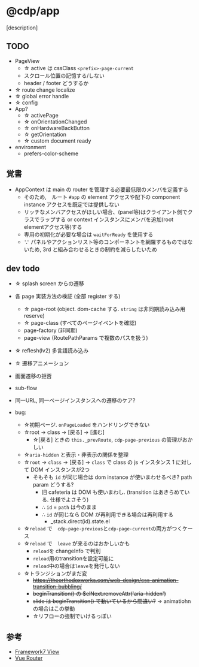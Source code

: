 # @cdp/app

[description]

## TODO

- PageView
  - ☆ active は cssClass `<prefix>-page-current`
  - スクロール位置の記憶する/しない
  - header / footer どうするか
- ☆ route change localize
- ☆ global error handle
- ☆ config
- App?
  - ☆ activePage
  - ☆ onOrientationChanged
  - ☆ onHardwareBackButton
  - ☆ getOrientation
  - ☆ custom document ready
- environment
  - prefers-color-scheme

## 覚書

- AppContext は main の router を管理する必要最低限のメンバを定義する
  - そのため,　ルート `#app` の element アクセスや配下の component instance アクセスを既定では提供しない
  - リッチなメンバアクセスがほしい場合、(panel等)はクライアント側でクラスでラップする or context インスタンスにメンバを追加(root elementアクセス等)する
  - 専用の初期化が必要な場合は `waitForReady` を使用する
  - ∵ パネルやアクションリスト等のコンポーネントを網羅するものではないため, 3rd と組み合わせるときの制約を減らしたいため

## dev todo
- ☆ splash screen からの遷移
- 各 page 実装方法の検証 (全部 register する)
  - ☆ page-root (object. dom-cache する. `string` は非同期読み込み用 reserve)
  - ☆ page-class (すべてのページイベントを確認)
  - page-factory (非同期)
  - page-view (RoutePathParams で複数のパスを扱う)
- ☆ reflesh(lv2) 多言語読み込み
- ☆ 遷移アニメーション

- 画面遷移の拒否
- sub-flow

- 同一URL, 同一ページインスタンスへの遷移のケア?

- bug:
  - ☆初期ページ. `onPageLoaded` をハンドリングできない
  - ☆root → class → [戻る] → [進む]
    - ☆[戻る] ときの `this._prevRoute`, `cdp-page-previous` の管理がおかしい
  - ☆`aria-hidden` と表示・非表示の関係を整理
  - ☆`root` → `class` → [戻る] → `class` で class の js インスタンス 1 に対して DOM インスタンスが2つ
    - そもそも `id` が同じ場合は dom instance が使いまわせるべき? path param どうする?
      - 旧 cafeteria は DOM も使いまわし. (transition はあきらめている. 仕様でよさそう)
      - ∴ `id` = `path` は今のまま
      - ∴ `id` が同じなら DOM が再利用できる場合は再利用する
        - _stack.direct(id).state.el
  - ☆`reload` で　`cdp-page-previous`と`cdp-page-current`の両方がつくケース
  - ☆`reload` で　`leave` が来るのはおかしいかも
      - `reload`を changeInfo で判別
      - `reload`用のtransitionを設定可能に
      - `reload`中の場合は`leave`を発行しない
  - ☆トランジションがまだ変
    - ~~https://theorthodoxworks.com/web-design/css-animation-transition-bubbling/~~
    - ~~beginTransition() の $elNext.removeAttr('aria-hidden')~~
    - ~~slide は beginTransition() で動いているから間違い?~~ → animatiohn の場合はこの挙動
    - ☆リフローの強制でいけるっぽい

## 参考

- [Framework7 View](https://framework7.jp/docs/view.html)
- [Vue Router](https://v3.router.vuejs.org/ja/)
